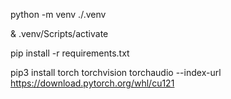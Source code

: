 python -m venv ./.venv                 

& .venv/Scripts/activate

pip install -r requirements.txt       

pip3 install torch torchvision torchaudio --index-url https://download.pytorch.org/whl/cu121
